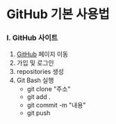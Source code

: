 # GitHub 기본 사용법

### I. GitHub 사이트
1. [GitHub](github.com/) 페이지 이동
2. 가입 및 로그인
3. repositories 생성
4. Git Bash 실행
     - git clone "주소"
     - git add .
     - git commit -m "내용"
     - git push